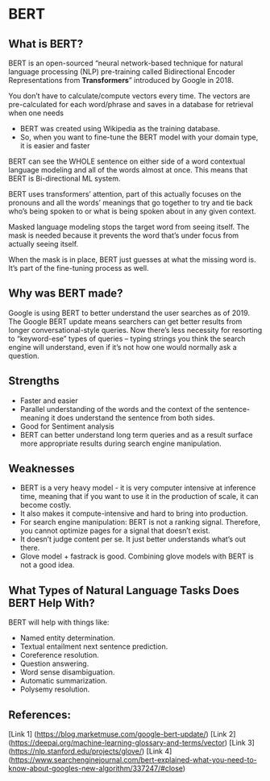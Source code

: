 # BERT

## What is BERT?
BERT is an open-sourced “neural network-based technique for natural language processing (NLP) pre-training called Bidirectional Encoder Representations from **Transformers**” introduced by Google in 2018.

You don’t have to calculate/compute vectors every time. The vectors are pre-calculated for each word/phrase and saves in a database for retrieval when one needs
- BERT was created using Wikipedia as the training database.
- So, when you want to fine-tune the BERT model with your domain type, it is easier and faster

BERT can see the WHOLE sentence on either side of a word contextual language modeling and all of the words almost at once. This means that BERT is Bi-directional ML system.

BERT uses transformers’ attention, part of this actually focuses on the pronouns and all the words’ meanings that go together to try and tie back who’s being spoken to or what is being spoken about in any given context.

Masked language modeling stops the target word from seeing itself. The mask is needed because it prevents the word that’s under focus from actually seeing itself.

When the mask is in place, BERT just guesses at what the missing word is. It’s part of the fine-tuning process as well.

## Why was BERT made?
Google is using BERT to better understand the user searches as of 2019.
The Google BERT update means searchers can get better results from longer conversational-style queries. Now there’s less necessity for resorting to “keyword-ese” types of queries – typing strings you think the search engine will understand, even if it’s not how one would normally ask a question. 


## Strengths
- Faster and easier
- Parallel understanding of the words and the context of the sentence- meaning it does understand the sentence from both sides. 
- Good for Sentiment analysis
- BERT can better understand long term queries and as a result surface more appropriate results during search engine manipulation.
## Weaknesses
- BERT is a very heavy model - it is very computer intensive at inference time, meaning that if you want to use it in the production of scale, it can become costly. 
- It also makes it compute-intensive and hard to bring into production.
- For search engine manipulation: BERT is not a ranking signal. Therefore, you cannot optimize pages for a signal that doesn’t exist.
- It doesn’t judge content per se. It just better understands what’s out there.
- Glove model + fastrack is good. Combining glove models with BERT is not a good idea.


## What Types of Natural Language Tasks Does BERT Help With?
BERT will help with things like:
- Named entity determination.
- Textual entailment next sentence prediction.
- Coreference resolution.
- Question answering.
- Word sense disambiguation.
- Automatic summarization.
- Polysemy resolution.

## References:
[Link 1] (https://blog.marketmuse.com/google-bert-update/)
[Link 2] (https://deepai.org/machine-learning-glossary-and-terms/vector)
[Link 3] (https://nlp.stanford.edu/projects/glove/)
[Link 4] (https://www.searchenginejournal.com/bert-explained-what-you-need-to-know-about-googles-new-algorithm/337247/#close)
